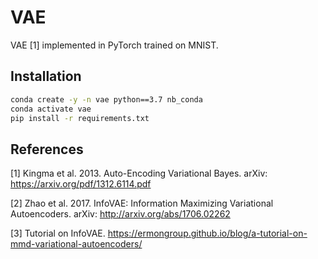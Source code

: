 # VAE
VAE [1] implemented in PyTorch trained on MNIST.

## Installation

```bash
conda create -y -n vae python==3.7 nb_conda
conda activate vae
pip install -r requirements.txt
```

## References

[1] Kingma et al. 2013. Auto-Encoding Variational Bayes. arXiv: https://arxiv.org/pdf/1312.6114.pdf

[2] Zhao et al. 2017. InfoVAE: Information Maximizing Variational Autoencoders. arXiv: http://arxiv.org/abs/1706.02262

[3] Tutorial on InfoVAE. https://ermongroup.github.io/blog/a-tutorial-on-mmd-variational-autoencoders/
